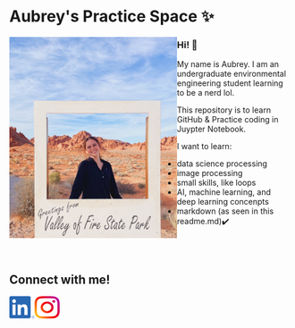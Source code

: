 # Aubrey's Practice Space ✨

<img align="left" width="300" height="360" src="Images/State-Park-Pic.jpeg"> 

 ### Hi! 👋
My name is Aubrey. I am an undergraduate environmental engineering student learning to be a nerd lol. 

This repository is to learn GitHub & Practice coding in Juypter Notebook. 

I want to learn: 
  - data science processing 
   - image processing
   - small skills, like loops 
   - AI, machine learning, and deep learning concenpts
   - markdown (as seen in this readme.md)✔️ 

<br clear="left"/>

<br>

## Connect with me!

<a target="_blank" href="https://www.linkedin.com/in/aubrey-litzinger-0509471ba">
 <img align="left" width="45" height="40" src="Images/LI-In-Bug.png">
</a>

<a target="_blank" href="https://www.instagram.com/aubrey_litzinger/">
 <img align="left" width="45" height="40" src="Images/Instagram_Glyph_Gradient_RGB.png">
</a>




